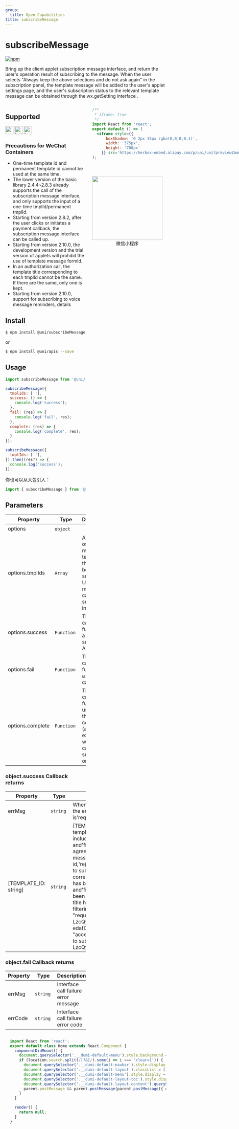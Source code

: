 ```yaml
---
group:
  title: Open Capabilities
title: subscribeMessage
---
```


# subscribeMessage 

[![npm](https://img.shields.io/npm/v/@uni/subscribe-message.svg)](https://www.npmjs.com/package/@uni/subscribe-message)


Bring up the client applet subscription message interface, and return the user's operation result of subscribing to the message. When the user selects "Always keep the above selections and do not ask again" in the subscription panel, the template message will be added to the user's applet settings page, and the user's subscription status to the relevant template message can be obtained through the wx.getSetting interface .

<div style="display: flex;flex-direction: row;justify-content: space-between;">
<div style="margin-right: 20px;max-width: 50%;">

## Supported

<img alt="wechatMiniprogram" src="https://img.alicdn.com/tfs/TB1slcYdxv1gK0jSZFFXXb0sXXa-200-200.svg" width="25px" height="25px" title="微信小程序" /> <img alt="bytedanceMicroApp" src="https://gw.alicdn.com/tfs/TB1jFtVzO_1gK0jSZFqXXcpaXXa-200-200.svg" width="25px" height="25px" title="字节跳动小程序" /> <img alt="kuaiShouMiniProgram" src="https://gw.alicdn.com/imgextra/i4/O1CN01kzmJMM24jcFEzp5Wv_!!6000000007427-2-tps-200-200.png" width="25px" height="25px" title="快手小程序" />

### Precautions for WeChat Containers

- One-time template id and permanent template id cannot be used at the same time.
- The lower version of the basic library 2.4.4~2.8.3 already supports the call of the subscription message interface, and only supports the input of a one-time tmplId/permanent tmplId.
- Starting from version 2.8.2, after the user clicks or initiates a payment callback, the subscription message interface can be called up.
- Starting from version 2.10.0, the development version and the trial version of applets will prohibit the use of template message formId.
- In an authorization call, the template title corresponding to each tmplId cannot be the same. If there are the same, only one is kept.
- Starting from version 2.10.0, support for subscribing to voice message reminders, details

## Install

```bash
$ npm install @uni/subscribeMessage --save
```
or
```bash
$ npm install @uni/apis --save
```
## Usage

```javascript
import subscribeMessage from '@uni/subscribeMessage';

subscribeMessage({
  tmplIds: [''],
  success: () => {
    console.log('success');
  },
  fail: (res) => {
    console.log('fail', res);
  },
  complete: (res) => {
    console.log('complete', res);
  }
});

subscribeMessage({
  tmplIds: [''],
}).then((res?) => {
  console.log('success');
});
```

你也可以从大包引入：
```javascript
import { subscribeMessage } from '@uni/apis';
```

## Parameters

| Property | Type | Description | Required | Default |
| --- | --- | --- | --- | --- |
| options | `object`  |  | 是 | - |
| options.tmplIds | `Array`  | A collection of IDs of message templates that need to be subscribed. Up to 3 messages can be subscribed in one call | Yes |  - |
| options.success | `Function`  | The callback function for a successful API call | No | - |
| options.fail | `Function`  | The callback function for a failed API call | No | - |
| options.complete | `Function`  | The callback function used when the API call completed (always executed whether the call succeeds or fails) | No | - |

### object.success Callback returns

| Property | Type | Description |
| --- | --- | --- |
| errMsg | `string` | When the interface call is successful, the errMsg value is'requestSubscribeMessage: ok' |
| [TEMPLATE_ID: string] | `string`  | [TEMPLATE_ID] is a dynamic key, the template id, and its values ​​include'accept','reject','ban', and'filter'. 'accept' means that the user agrees to subscribe to the template message corresponding to this id,'reject' means that the user refuses to subscribe to the template message corresponding to this id,'ban' means it has been banned by the background, and'filter' means that the template has been banned because the template title has the same name. Background filtering. For example, {errMsg: "requestSubscribeMessage:ok", zun-LzcQyW-edafCVvzPkK4de2Rllr1fFpw2A_x0oXE: "accept"} means that the user agrees to subscribe to this message zun-LzcQyW-edafCVvzPkK4de2RXllr1f |

### object.fail Callback returns

| Property | Type | Description |
| --- | --- | --- |
| errMsg | `string` | Interface call failure error message |
| errCode | `string`  | Interface call failure error code |

</div>
<div>

```jsx | inline
/**
 * iframe: true
 */
import React from 'react';
export default () => (
  <iframe style={{
      boxShadow: '0 2px 15px rgba(0,0,0,0.1)',
      width: '375px',
      height: '700px'
    }} src='https://herbox-embed.alipay.com/p/uni/uni?previewZoom=100&view=preview&defaultPage=pages/subscribe-message/index&topSlider=false'></iframe>
);
```

<div style="display: flex;margin-top: 50px;">
  <div>
    <img src="https://img.alicdn.com/imgextra/i1/O1CN01Ky8HXS23ytpewgaAV_!!6000000007325-0-tps-688-630.jpg" width="220" height="200" />
    <div style="text-align: center;">微信小程序</div>
  </div>
</div>

</div>
</div>


```jsx | inline
  import React from 'react';
  export default class Home extends React.Component {
    componentDidMount() {
      document.querySelector('.__dumi-default-menu').style.background = '#fff';
      if (location.search.split(/[?&]/).some(i => i === 'clear=1')) {
        document.querySelector('.__dumi-default-navbar').style.display = 'none';
        document.querySelector('.__dumi-default-layout').classList = [];
        document.querySelector('.__dumi-default-menu').style.display = 'none';
        document.querySelector('.__dumi-default-layout-toc').style.display = 'none';
        document.querySelector('.__dumi-default-layout-content').querySelector('.markdown').querySelector('h1').style.marginTop = 0;
        parent.postMessage && parent.postMessage(parent.postMessage({ event: 'syncIframeHeight', height: document.querySelector('.__dumi-default-layout-content').offsetHeight }, '*'));
      }
    }

    render() {
      return null;
    }
  }
```
